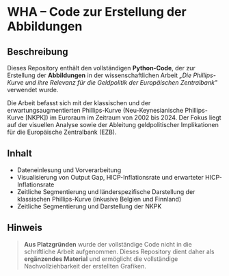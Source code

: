 # WHA – Code zur Erstellung der Abbildungen

## Beschreibung

Dieses Repository enthält den vollständigen **Python-Code**, der zur Erstellung der **Abbildungen** in der wissenschaftlichen Arbeit *„Die Phillips-Kurve und ihre Relevanz für die Geldpolitik der Europäischen Zentralbank"* verwendet wurde.

Die Arbeit befasst sich mit der klassischen und der erwartungsaugmentierten Phillips-Kurve (Neu-Keynesianische Phillips-Kurve [NKPK]) im Euroraum im Zeitraum von 2002 bis 2024. Der Fokus liegt auf der visuellen Analyse sowie der Ableitung geldpolitischer Implikationen für die Europäische Zentralbank (EZB).

## Inhalt

- Dateneinlesung und Vorverarbeitung
- Visualisierung von Output Gap, HICP-Inflationsrate und erwarteter HICP-Inflationsrate
- Zeitliche Segmentierung und länderspezifische Darstellung der klassischen Phillips-Kurve (inkusive Belgien und Finnland)
- Zeitliche Segmentierung und Darstellung der NKPK

## Hinweis

> **Aus Platzgründen** wurde der vollständige Code nicht in die schriftliche Arbeit aufgenommen. Dieses Repository dient daher als **ergänzendes Material** und ermöglicht die vollständige Nachvollziehbarkeit der erstellten Grafiken.


